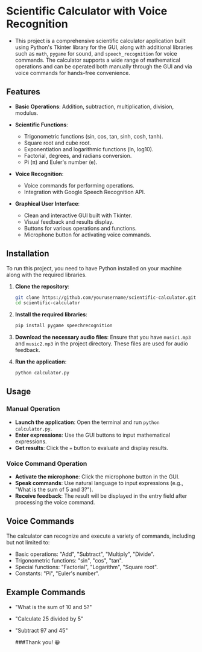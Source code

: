 # Scientific Calculator with Voice Recognition

- This project is a comprehensive scientific calculator application built using Python's Tkinter library for the GUI, along with additional libraries such as `math`, `pygame` for sound, and `speech_recognition` for voice commands. The calculator supports a wide range of mathematical operations and can be operated both manually through the GUI and via voice commands for hands-free convenience.

## Features

- **Basic Operations**: Addition, subtraction, multiplication, division, modulus.
  
- **Scientific Functions**:
  - Trigonometric functions (sin, cos, tan, sinh, cosh, tanh).
  - Square root and cube root.
  - Exponentiation and logarithmic functions (ln, log10).
  - Factorial, degrees, and radians conversion.
  - Pi (π) and Euler's number (e).
    
- **Voice Recognition**:
  - Voice commands for performing operations.
  - Integration with Google Speech Recognition API.
    
- **Graphical User Interface**:
  - Clean and interactive GUI built with Tkinter.
  - Visual feedback and results display.
  - Buttons for various operations and functions.
  - Microphone button for activating voice commands.

## Installation

To run this project, you need to have Python installed on your machine along with the required libraries.

1. **Clone the repository**:
    ```sh
    git clone https://github.com/yourusername/scientific-calculator.git
    cd scientific-calculator
    ```

2. **Install the required libraries**:
    ```sh
    pip install pygame speechrecognition
    ```

3. **Download the necessary audio files**:
    Ensure that you have `music1.mp3` and `music2.mp3` in the project directory. These files are used for audio feedback.

4. **Run the application**:
    ```sh
    python calculator.py
    ```

## Usage

### Manual Operation

- **Launch the application**: Open the terminal and run `python calculator.py`.
- **Enter expressions**: Use the GUI buttons to input mathematical expressions.
- **Get results**: Click the `=` button to evaluate and display results.

### Voice Command Operation

- **Activate the microphone**: Click the microphone button in the GUI.
- **Speak commands**: Use natural language to input expressions (e.g., "What is the sum of 5 and 3?").
- **Receive feedback**: The result will be displayed in the entry field after processing the voice command.

## Voice Commands

The calculator can recognize and execute a variety of commands, including but not limited to:

- Basic operations: "Add", "Subtract", "Multiply", "Divide".
- Trigonometric functions: "sin", "cos", "tan".
- Special functions: "Factorial", "Logarithm", "Square root".
- Constants: "Pi", "Euler's number".

## Example Commands

- "What is the sum of 10 and 5?"
- "Calculate 25 divided by 5"
- "Subtract 97 and 45"

  ###Thank you! 😀
